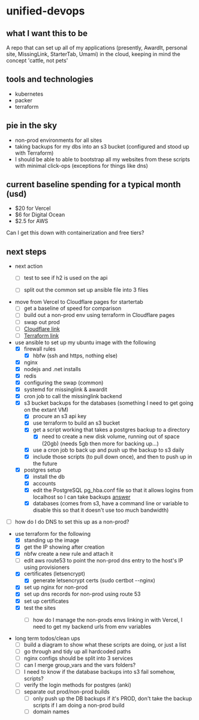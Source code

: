 # unified-devops

## what I want this to be

A repo that can set up all of my applications (presently, AwardIt, personal site, MissingLink, StarterTab, Umami) in the cloud, keeping in mind the concept 'cattle, not pets'

## tools and technologies

- kubernetes
- packer
- terraform

## pie in the sky

- non-prod environments for all sites
- taking backups for my dbs into an s3 bucket (configured and stood up with Terraform)
- I should be able to able to bootstrap all my websites from these scripts with minimal click-ops (exceptions for things like dns)

## current baseline spending for a typical month (usd)

- $20 for Vercel
- $6 for Digital Ocean
- $2.5 for AWS

Can I get this down with containerization and free tiers? 

## next steps

- next action
  - [ ] test to see if h2 is used on the api 
  - [ ] split out the common set up ansible file into 3 files




- move from Vercel to Cloudflare pages for startertab
  - [ ] get a baseline of speed for comparison
  - [ ] build out a non-prod env using terraform in Cloudflare pages
  - [ ] swap out prod
  - [ ] [Cloudflare link](https://developers.cloudflare.com/pages/framework-guides/nextjs/deploy-a-nextjs-site/)
  - [ ] [Terraform link](https://registry.terraform.io/providers/cloudflare/cloudflare/latest/docs/resources/pages_project)

- use ansible to set up my ubuntu image with the following
  - [X] firewall rules
    - [X] hbfw (ssh and https, nothing else)
  - [X] nginx
  - [X] nodejs and .net installs
  - [X] redis
  - [X] configuring the swap (common)
  - [X] systemd for missinglink & awardit
  - [X] cron job to call the missinglink backend
  - [X] s3 bucket backups for the databases (something I need to get going on the extant VM)
    - [X] procure an s3 api key
    - [X] use terraform to build an s3 bucket
    - [X] get a script working that takes a postgres backup to a directory
      - [X] need to create a new disk volume, running out of space (20gb) (needs 5gb then more for backing up...)
    - [X] use a cron job to back up and push up the backup to s3 daily
    - [X] include those scripts (to pull down once), and then to push up in the future 
  - [X] postgres setup
    - [X] install the db
    - [X] accounts
    - [X] edit the PostgreSQL pg_hba.conf file so that it allows logins from localhost so I can take backups [answer](https://chat.openai.com/c/b51fb1c3-42ad-4ec0-ae07-6b261d9d01e3)
    - [X] databases (comes from s3, have a command line or variable to disable this so that it doesn't use too much bandwidth)
- [ ] how do I do DNS to set this up as a non-prod? 

- use terraform for the following
  - [X] standing up the image
  - [X] get the IP showing after creation 
  - [X] nbfw create a new rule and attach it
  - [ ] edit aws route53 to point the non-prod dns entry to the host's IP using provisioners
  - [X] certificates (letsencrypt)
    - [X] generate letsencrypt certs (sudo certbot --nginx)
  - [X] set up nginx for non-prod
  - [X] set up dns records for non-prod using route 53
  - [X] set up certificates
  - [X] test the sites
    - [ ] how do I manage the non-prods envs linking in with Vercel, I need to get my backend urls from env variables


- long term todos/clean ups
  - [ ] build a diagram to show what these scripts are doing, or just a list
  - [ ] go through and tidy up all hardcoded paths
  - [ ] nginx configs should be split into 3 services
  - [ ] can I merge group_vars and the vars folders?
  - [ ] I need to know if the database backups into s3 fail somehow, scripts?
  - [ ] verify the login methods for postgres (anki)
  - [ ] separate out prod/non-prod builds
    - [ ] only push up the DB backups if it's PROD, don't take the backup scripts if I am doing a non-prod build
    - [ ] domain names
